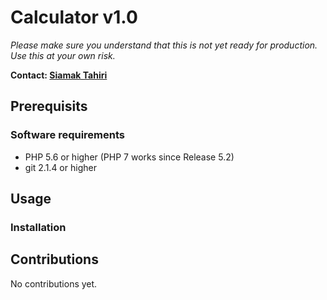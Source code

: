 <h1>Calculator v1.0</h1>
<p><i>Please make sure you understand that this is not yet ready for production. Use this at your own risk.</i></p>
<p><b>Contact: <a href="siamak.tahiri@concepts-and-training.de">Siamak Tahiri</b></p></a>

<h2>Prerequisits</h2>

<h3>Software requirements</h3>

 <ul>
  <li>PHP 5.6 or higher (PHP 7 works since Release 5.2)</li>
  <li>git 2.1.4 or higher</li>
</ul> 

<h2>Usage</h2>
<h3>Installation</h3>


<h2>Contributions</h2>
<p>No contributions yet.</p>
